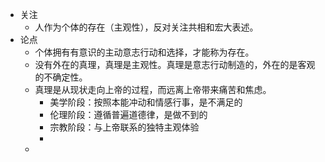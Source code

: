- 关注
	- 人作为个体的存在（主观性），反对关注共相和宏大表述。
- 论点
	- 个体拥有有意识的主动意志行动和选择，才能称为存在。
	- 没有外在的真理，真理是主观性。真理是意志行动制造的，外在的是客观的不确定性。
	- 真理是从现状走向上帝的过程，而远离上帝带来痛苦和焦虑。
		- 美学阶段：按照本能冲动和情感行事，是不满足的
		- 伦理阶段：遵循普遍道德律，是做不到的
		- 宗教阶段：与上帝联系的独特主观体验
		-
	-